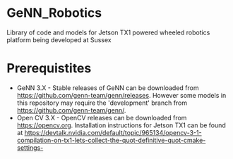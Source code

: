 # GeNN_Robotics
Library of code and models for Jetson TX1 powered wheeled robotics platform being developed at Sussex

# Prerequistites
* GeNN 3.X - Stable releases of GeNN can be downloaded from https://github.com/genn-team/genn/releases. However some models in this repository may require the 'development' branch from https://github.com/genn-team/genn/.
* Open CV 3.X - OpenCV releases can be downloaded from https://opencv.org. Installation instructions for Jetson TX1 can be found at https://devtalk.nvidia.com/default/topic/965134/opencv-3-1-compilation-on-tx1-lets-collect-the-quot-definitive-quot-cmake-settings-
